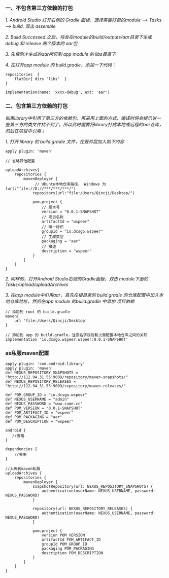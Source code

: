 ### 一、不包含第三方依赖的打包

*1. Android Studio 打开右侧的 Gradle 面板，选择需要打包的module —> Tasks —> build, 双击 assemble*

*2. Build Successed 之后，将会在module的build/outputs/aar目录下生成 debug 和 release 两个版本的 aar包*

*3. 先将刚才生成的aar拷贝到 app module 的 libs目录下*

*4. 在打开app module 的 build.gradle，添加一下代码：*


```
repositories  {
    flatDir{ dirs 'libs'  }
}

implementation(name: 'xxxx-debug', ext: 'aar')
```

### 二、包含第三方依赖的打包

*如果library中引用了第三方的依赖包，再采用上面的方式，编译时将会提示说一些第三方的类文件找不到了。所以此时需要将library打成本地或远程的aar仓库，然后在项目中引用；*

*1. 打开 library 的 build.gradle 文件，在最外层加入如下内容*


```
apply plugin: 'maven'

// 省略其他配置

uploadArchives{
    repositories {
        mavenDeployer {
             // Ubuntu本地仓库路径， Windows 为(url:"file://D://***/***/***/")
            repository(url:"file:/Users/Qincji/Desktop/")

            pom.project {
                // 版本号
                version = "0.0.1-SNAPSHOT"
                // 项目名称
                artifactId = "wspeer"
                // 唯一标识
                groupId = "io.dcsgo.wspeer"
                // 生成类型
                packaging = "aar"
                // 描述
                description = "wspeer"
            }
        }
    }
}
```

*2. 同样的，打开Android Studio右侧的Gradle面板，双击 module下面的 Tasks/upload/uploadArchives*

*3. 在app module中引用aar，首先在根目录的 build.gradle 的仓库配置中加入本地仓库地址，然后在app module 的bulid.gradle 中添加 项目依赖*


```
// 添加到 root 的 build.gradle
maven{
    url 'file:/Users/Qincji/Desktop'
}

// 添加到 app 的 build.gradle，注意名字规则和上面配置本地仓库之间的关联
implementation 'io.dcsgo.wspeer:wspeer:0.0.1-SNAPSHOT'
```

### as私服maven配置

```
apply plugin: 'com.android.library'
apply plugin: 'maven'
def NEXUS_REPOSITORY_SNAPSHOTS = "http://112.94.31.55:9009/repository/maven-snapshots/"
def NEXUS_REPOSITORY_RELEASES = "http://112.94.31.55:9009/repository/maven-releases/"

def POM_GROUP_ID = "io.dcsgo.wspeer"
def NEXUS_USERNAME = "admin"
def NEXUS_PASSWORD = "www.cume.cc"
def POM_VERSION = "0.0.1-SNAPSHOT"
def POM_ARTIFACT_ID = "wspeer"
def POM_PACKAGING = "aar"
def POM_DESCRIPTION = "wspeer"

android {
   //省略
}

dependencies {
    //省略
}

//上传到maven私服
uploadArchives {
    repositories {
        mavenDeployer {
            snapshotRepository(url: NEXUS_REPOSITORY_SNAPSHOTS) {
                authentication(userName: NEXUS_USERNAME, password: NEXUS_PASSWORD)
            }

            repository(url: NEXUS_REPOSITORY_RELEASES) {
                authentication(userName: NEXUS_USERNAME, password: NEXUS_PASSWORD)
            }

            pom.project {
                version POM_VERSION
                artifactId POM_ARTIFACT_ID
                groupId POM_GROUP_ID
                packaging POM_PACKAGING
                description POM_DESCRIPTION
            }
        }
    }
}
```
